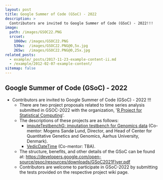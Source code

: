 ```yaml
---
layout: post
title: Google Summer of Code (GSoC) - 2022
description: >
  Contributors are invited to Google Summer of Code (GSoC) - 2022!!!
image: 
  path: /images/GSOC22.PNG
  srcset:
    1060w: /images/GSOC22.PNG
    530w:  /images/GSOC22.PNG@0,5x.jpg
    265w:  /images/GSOC22.PNG@0,25x.jpg
related_posts:
  - example/_posts/2017-11-23-example-content-ii.md
  - /example/2012-02-07-example-content/
sitemap: false
---
```


## Google Summer of Code (GSoC) - 2022

* Contributors are invited to Google Summer of Code (GSoC) - 2022 !!!
  * There are two project proposals related to time series analysis submitted in GSOC-2022 with the organization, '[R Project for Statistical Computing](https://github.com/rstats-gsoc/gsoc2022/wiki)'.
  * The descriptions of these projects are as follows:
     * [imputeTestbenchG: imputation testbench for Genomics data](https://github.com/rstats-gsoc/gsoc2022/wiki/imputeTestbenchG%3A-imputation-testbench-for-Genomics-data) (Co-mentor: Mogens Sandø Lund, Director, and Head of Center for Quantitative Genetics and Genomics, Aarhus University, Denmark).
     * [VedicDateTime](https://github.com/rstats-gsoc/gsoc2022/wiki/VedicDateTime) (Co-mentor: TBA).
  * The structure, benefits, and other details of the GSoC can be found at: https://developers.google.com/open-source/gsoc/resources/downloads/GSoC2021Flyer.pdf
  * Contributors are welcome to participate in GSoC-2022 by submitting the tests provided on the respective project wiki page. 


[mm]: https://guides.github.com/features/mastering-markdown/
[ksyn]: https://kramdown.gettalong.org/syntax.html
[ksyntab]:https://kramdown.gettalong.org/syntax.html#tables
[ksynmath]: https://kramdown.gettalong.org/syntax.html#math-blocks
[katex]: https://khan.github.io/KaTeX/
[rtable]: https://dbushell.com/2016/03/04/css-only-responsive-tables/
